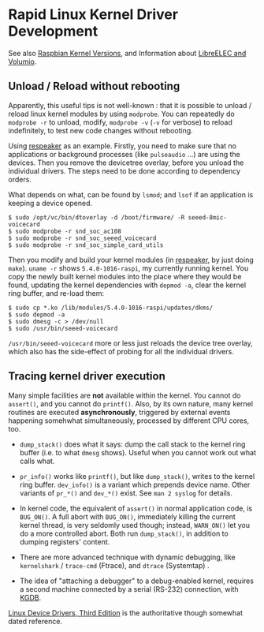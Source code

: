 # Rapid Linux Kernel Driver Development

See also [Raspbian Kernel Versions](Raspbian-Kernel-Releases.md), and Information about [LibreELEC and Volumio](LibreELEC-and-Volumio.md).

## Unload / Reload without rebooting

Apparently, this useful tips is not well-known : that it is possible to unload / reload linux kernel modules by using `modprobe`.
You can repeatedly do `modprobe -r` to unload, modify, `modprobe -v` (`-v` for verbose) to reload indefinitely, to test new code changes
without rebooting.

Using [respeaker](https://github.com/respeaker/seeed-voicecard) as an example. Firstly, you need to make sure that
no applications or background processes (like `pulseaudio` ...) are using the devices. Then you remove the devicetree
overlay, before you unload the individual drivers. The steps need to be done according to dependency orders.

What depends on what, can be found by `lsmod`; and `lsof` if an application is keeping a device opened.

```
$ sudo /opt/vc/bin/dtoverlay -d /boot/firmware/ -R seeed-8mic-voicecard
$ sudo modprobe -r snd_soc_ac108
$ sudo modprobe -r snd_soc_seeed_voicecard
$ sudo modprobe -r snd_soc_simple_card_utils
```

Then you modify and build your kernel modules (in [respeaker](https://github.com/respeaker/seeed-voicecard), by just doing `make`).
`uname -r` shows `5.4.0-1016-raspi`, my currently running kernel. You copy the newly built kernel modules into the place where
they would be found, updating the kernel dependencies with `depmod -a`, clear the kernel ring buffer, and re-load them:

```
$ sudo cp *.ko /lib/modules/5.4.0-1016-raspi/updates/dkms/
$ sudo depmod -a
$ sudo dmesg -c > /dev/null
$ sudo /usr/bin/seeed-voicecard
```

`/usr/bin/seeed-voicecard` more or less just reloads the device tree overlay, which also has the side-effect of probing for all the individual drivers.

## Tracing kernel driver execution

Many simple facilities are **not** available within the kernel. You cannot do `assert()`, and you cannot do `printf()`. Also, by its own nature,
many kernel routines are executed **asynchronously**, triggered by external events happening somehwhat simultaneously, processed by different CPU cores, too.

- `dump_stack()` does what it says: dump the call stack to the kernel ring buffer (i.e. to what `dmesg` shows). Useful when you cannot work out what calls what.

- `pr_info()` works like `printf()`, but like `dump_stack()`, writes to the kernel ring buffer. `dev_info()` is a variant which prepends device name.
Other variants of `pr_*()` and `dev_*()` exist. See `man 2 syslog` for details.

- In kernel code, the equivalent of `assert()` in normal application code, is `BUG_ON()`. A full abort with `BUG_ON()`, immediately killing
the current kernel thread, is very seldomly used though; instead, `WARN_ON()` let you do a more controlled abort. Both run `dump_stack()`,
in addition to dumping registers' content.

- There are more advanced technique with dynamic debugging, like `kernelshark` / `trace-cmd` (Ftrace), and `dtrace` (Systemtap) .

- The idea of "attaching a debugger" to a debug-enabled kernel, requires a second machine connected by a serial (RS-232) connection, with [KGDB](http://kgdb.wiki.kernel.org).

[Linux Device Drivers, Third Edition](https://lwn.net/Kernel/LDD3/) is the authoritative though somewhat dated reference.
